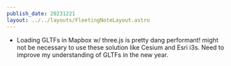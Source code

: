 ```yaml
---
publish_date: 20231221    
layout: ../../layouts/FleetingNoteLayout.astro
---
```

- Loading GLTFs in Mapbox w/ three.js is pretty dang performant! might not be necessary to use these solution like Cesium and Esri i3s. Need to improve my understanding of GLTFs in the new year.
